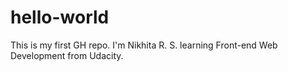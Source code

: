 # hello-world
This is my first GH repo.
I'm Nikhita R. S. learning Front-end Web Development from Udacity.
